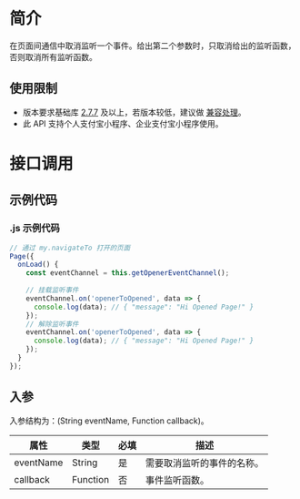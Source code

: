 
# 简介
在页面间通信中取消监听一个事件。给出第二个参数时，只取消给出的监听函数，否则取消所有监听函数。

## 使用限制

- 版本要求基础库 [2.7.7](https://opendocs.alipay.com/mini/framework/lib-upgrade-v2) 及以上，若版本较低，建议做 [兼容处理](https://opendocs.alipay.com/mini/framework/compatibility)。
- 此 API 支持个人支付宝小程序、企业支付宝小程序使用。

# 接口调用

## 示例代码

### .js 示例代码

```JavaScript
// 通过 my.navigateTo 打开的页面
Page({
  onLoad() {
    const eventChannel = this.getOpenerEventChannel();
    
    // 挂载监听事件
    eventChannel.on('openerToOpened', data => {
      console.log(data); // { "message": "Hi Opened Page!" }
    });
    // 解除监听事件
    eventChannel.on('openerToOpened', data => {
      console.log(data); // { "message": "Hi Opened Page!" }
    });
  }
});
```

## 入参
入参结构为：(String eventName, Function callback)。

| **属性** | **类型** | **必填** | **描述** |
| --- | --- | --- | --- |
| eventName | String | 是 | 需要取消监听的事件的名称。 |
| callback | Function | 否 | 事件监听函数。 |
